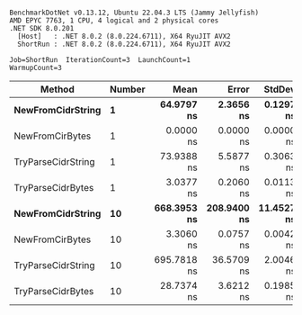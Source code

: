 ```

BenchmarkDotNet v0.13.12, Ubuntu 22.04.3 LTS (Jammy Jellyfish)
AMD EPYC 7763, 1 CPU, 4 logical and 2 physical cores
.NET SDK 8.0.201
  [Host]   : .NET 8.0.2 (8.0.224.6711), X64 RyuJIT AVX2
  ShortRun : .NET 8.0.2 (8.0.224.6711), X64 RyuJIT AVX2

Job=ShortRun  IterationCount=3  LaunchCount=1  
WarmupCount=3  

```
| Method             | Number | Mean        | Error       | StdDev     | Min         | Max         | Allocated |
|------------------- |------- |------------:|------------:|-----------:|------------:|------------:|----------:|
| **NewFromCidrString**  | **1**      |  **64.9797 ns** |   **2.3656 ns** |  **0.1297 ns** |  **64.8780 ns** |  **65.1257 ns** |         **-** |
| NewFromCirBytes    | 1      |   0.0000 ns |   0.0000 ns |  0.0000 ns |   0.0000 ns |   0.0000 ns |         - |
| TryParseCidrString | 1      |  73.9388 ns |   5.5877 ns |  0.3063 ns |  73.7213 ns |  74.2891 ns |         - |
| TryParseCidrBytes  | 1      |   3.0377 ns |   0.2060 ns |  0.0113 ns |   3.0301 ns |   3.0507 ns |         - |
| **NewFromCidrString**  | **10**     | **668.3953 ns** | **208.9400 ns** | **11.4527 ns** | **660.3011 ns** | **681.4993 ns** |         **-** |
| NewFromCirBytes    | 10     |   3.3060 ns |   0.0757 ns |  0.0042 ns |   3.3013 ns |   3.3093 ns |         - |
| TryParseCidrString | 10     | 695.7818 ns |  36.5709 ns |  2.0046 ns | 694.0629 ns | 697.9838 ns |         - |
| TryParseCidrBytes  | 10     |  28.7374 ns |   3.6212 ns |  0.1985 ns |  28.5922 ns |  28.9636 ns |         - |
